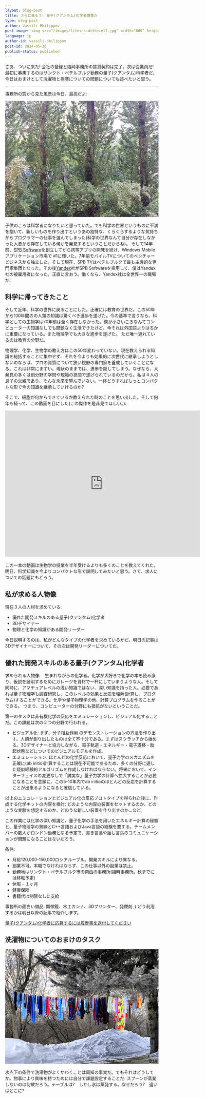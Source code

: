 ```yaml
---
layout: blog-post
title: さらに進もう! 量子(クアンタム)化学者募集だ
type: blog-post
author: Vassili Philippov
post-image: <img src="/images/lifeinsidethecell.jpg" width="600" height="400" alt="Inner life of a cell">
language: jp
author-id: vassili-philippov
post-id: 2014-05-26
publish-status: published
---
```

さあ、ついに来た! 会社の登録と臨時事務所の賃貸契約は完了。次は従業員だ!
最初に募集するのはサンクト・ペテルブルク勤務の量子(クアンタム)科学者だ。今日はおまけとして洗濯物と極寒についての問題についても述べたいと思う。
<!-- more -->

----

事務所の窓から見た風景は今日、最高だよ:

<img src="/images/officewindowview.jpg" width="600" height="381" alt="事務所の窓から見た風景">

子供のころは科学者になりたいと思っていた。でも科学の世界というものに不満を抱いて、新しいものを作り出すというあの独特な、くらくらするような気持ちからプログラマーの仕事を選んでしまった(科学の世界なんて自分が存在しなかった大昔から存在している何かを発見するということだからね)。
そして14年前、<a href="http://www.spb.com">SPB Software</a>を創立してから携帯アプリの開発を続け、Windows Mobileアプリケーション市場で #1に輝いた。7年前モバイルTVについてのベンチャービジネスから独立した。そして現在、<a href="http://www.spbtvsolutions.com">SPB TV</a>はペテルブルクで最も主導的な専門家集団となった。その後<a href="http://company.yandex.com">Yandex</a>社がSPB Softwareを採用して、僕はYandex社の被雇用者になった。正直に言おう。働くなら、Yandex社は全世界一の職場だ!

## 科学に帰ってきたこと

そして近年、科学の世界に戻ることにした。正確には教育の世界だ。この50年から100年間のの人類の知識は驚くべき進歩を遂げた。今の基準で言うなら、科学としての生物学は70年前は全く存在しなかった。僕が小さいころなんてコンピューターの知識なしでも問題なく生活できたけど、今それは外国語よりはるかに重要になっている。また物理学でも大きな進歩を遂げた。
ただ唯一遅れているのは教育の分野だ。

物理学、化学、生物学の教え方はこの50年変わっていない。現在教えられる知識を総括することに集中せず、それを今よりも効果的に次世代に継承しようとしないのならば、プロの資質について狭い視野の専門家を養成していくことになる。これは非常にまずい。現状のままでは、進歩を隠してしまう。なぜなら、大発見の多くは別分野の学問や規範の狭間で遂げられているのだから。私は４人の息子の父親であり、そんな未来を望んでいない。一体どうすればもっとコンパクトな形で今の知識を継承していけるのか?

そこで、細胞が何からできているか教えられた時のことを思い出した。そして何年も経って、この動画を目にした(この傑作を是非見てほしい。):


<iframe width="640" height="480" src="http://www.youtube.com/embed/B_zD3NxSsD8?rel=0" frameborder="0" allowfullscreen></iframe>
<br>

この一本の動画は生物学の授業を半年受けるよりも多くのことを教えてくれた。明日、科学知識を今よりコンパクトな形で説明してみたいと思う。さて、求人についての話題にもどろう。

## 私が求める人物像

現在３人の人材を求めている:

* 優れた開発スキルのある量子(クアンタム)化学者
* 3Dデザイナー
* 物理と化学の知識がある開発リーダー

今日説明するのは、私がどんなタイプの化学者を求めているかだ。明日の記事は3Dデザイナーについて、その次は開発リーダーについてだ。

## 優れた開発スキルのある量子(クアンタム)化学者

求められる人物像:　生まれながらの化学者。化学が大好きで化学の本を読み漁り、仮説を証明するためにガレージを資材で一杯にしていまうような人。そして同時に、アマチュアレベルの浅い知識ではない、深い知識を持った人。必要であれば量子物理学も調査研究し、このレベルの効果と反応を理解(計算し、プログラム)することができる。化学や量子物理学の他、計算プログラムを作ることができる。
つまり、コンピューターの分野にも抵抗がないということだ。

第一のタスクは非有機化学の反応をエミュレーションし、ビジュアル化することだ。この課題は次の２つの分野で行われる。

* ビジュアル化: まず、分子相互作用 のデモンストレーションの方法を作り出す。人類が創り出したものは全て不十分である。まずはスクラッチから始める。3Dデザイナーと協力しながら、電子軌道・エネルギー・電子遷移・励起状態などについてのビジュアルモデルを作成。
* エミュレーション: ほとんどの化学反応において、量子力学のメカニズムを正確に(ab initio)計算することは現在不可能であるため、多くの分野に適した疑似経験的アルゴリズムを作成しなければならない。将来において、インターフェイスの変更なしで「誠実な」量子力学の計算へ拡大することが必要になることを念頭に、この5-10年内でab initioのほとんどの反応を計算することが出来るようになると確信している。

以上のエミュレーションとビジュアル化の反応プロトタイプを得られた後に、作成する化学キットの内容を検討: どのような内容の装置をセットするのか、どのような実験を想定するのか、どのうな新しい装置を作り出すのか…など。

この作業には化学の深い知識と、量子化学の手法を用いたエネルギー計算の経験と、量子物理学の熟練とC++言語およびJava言語の経験を要する。チームメンバーの数人がロンドン勤務となる予定で、書き言葉や話し言葉のコミュニケーションが問題になることはないだろう。

条件:

* 月給120,000-150,000ロシアルーブル。開発スキルにより異なる。
* 副業不可。本職でなければならず、この仕事以外の副業は禁止。
* 勤務地はサンクト・ペテルブルク市の南西の事務所(臨時事務所。秋までには移転予定)
* 休暇 - １ヶ月
* 健康保険
* 書籍代は制限なしに支給

事務所の面白い備品: 顕微鏡、木工カンナ、3Dプリンター、発煙剤 ;) どう利用するかは明日以降の記事で紹介します。

<a class="btn btn-primary btn-lg active" href="http://scijob.ru/vacancy/2783" role="button">量子(クアンタム)化学者に応募するには履歴書を送付してください</a>

## 洗濯物についてのおまけのタスク

<a href="https://www.flickr.com/photos/kingstongal/2277441286/in/photostream/"><img src="/images/winterdry.jpg" width="600" height="376" alt="極寒で乾燥する洗濯物"></a>

氷点下の条件で洗濯物がよくかわくことは周知の事実だ。でもそれはどうしてか。物事により興味を持つためには自分で課題設定することだ:
スプーンが蒸発しないのは何故だろう。テーブルは?　しかし氷は蒸発する。なぜだろう?　違いはどこに?